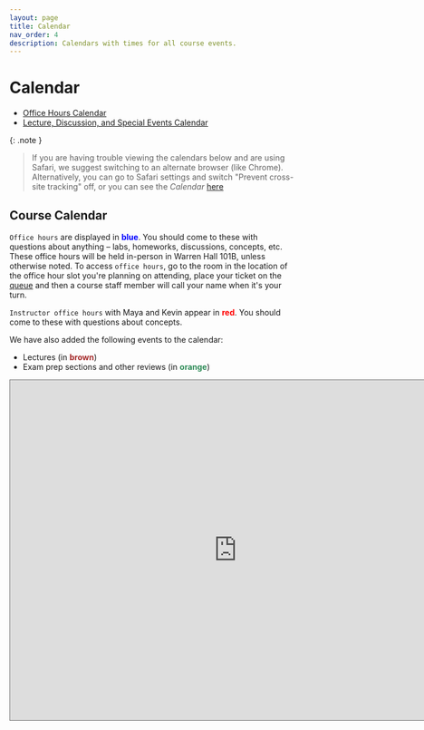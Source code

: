 ```yaml
---
layout: page
title: Calendar
nav_order: 4
description: Calendars with times for all course events.
---
```


# Calendar

* [Office Hours Calendar](#ohc)
* [Lecture, Discussion, and Special Events Calendar](#ldlc)

<!-- > :memo: **Note:** Sunrises are beautiful. -->


{: .note }
> If you are having trouble viewing the calendars below and are using Safari, we suggest switching to an alternate browser (like Chrome). Alternatively, you can go to Safari settings and switch "Prevent cross-site tracking" off, or you can see the *Calendar* [here](https://calendar.google.com/calendar/embed?height=600&wkst=1&bgcolor=%23ffffff&ctz=America%2FLos_Angeles&showTitle=0&mode=WEEK&src=Y190OGE0MzY1cGhmY20wMGUyOW1oMXVha3Fuc0Bncm91cC5jYWxlbmRhci5nb29nbGUuY29t&src=Y19wZjBhcmZlYnBndGtiNTJlb25jbzNxMmVwMEBncm91cC5jYWxlbmRhci5nb29nbGUuY29t&src=Y19hZWNnMGE0djVlYmdjbDh0amo3cTcyNm9wNEBncm91cC5jYWxlbmRhci5nb29nbGUuY29t&src=Y19pZmlxOTA3MGI5OGprMDJoYnI4cDM3djNlc0Bncm91cC5jYWxlbmRhci5nb29nbGUuY29t&color=%237CB342&color=%23795548&color=%233F51B5&color=%23D50000)

<a name='ohc'></a>

## Course Calendar

`Office hours` are displayed in <span style="color:blue">**blue**</span>. You should come to these with questions about anything – labs, homeworks, discussions, concepts, etc. These office hours will be held in-person in Warren Hall 101B, unless otherwise noted. To access `office hours`, go to the room in the location of the office hour slot you're planning on attending, place your ticket on the [queue](http://oh.ds100.org/) and then a course staff member will call your name when it's your turn.

`Instructor office hours` with Maya and Kevin appear in <span style="color:red">**red**</span>. You should come to these with questions about concepts.

We have also added the following events to the calendar:
- Lectures (in <span style="color:brown">**brown**</span>)
- Exam prep sections and other reviews (in <span style="color:SeaGreen">**orange**</span>)

<!-- <iframe src="https://calendar.google.com/calendar/embed?height=600&wkst=1&bgcolor=%23ffffff&ctz=America%2FLos_Angeles&showTitle=0&mode=WEEK&src=Y190OGE0MzY1cGhmY20wMGUyOW1oMXVha3Fuc0Bncm91cC5jYWxlbmRhci5nb29nbGUuY29t&src=Y19wZjBhcmZlYnBndGtiNTJlb25jbzNxMmVwMEBncm91cC5jYWxlbmRhci5nb29nbGUuY29t&src=Y19hZWNnMGE0djVlYmdjbDh0amo3cTcyNm9wNEBncm91cC5jYWxlbmRhci5nb29nbGUuY29t&src=Y19pZmlxOTA3MGI5OGprMDJoYnI4cDM3djNlc0Bncm91cC5jYWxlbmRhci5nb29nbGUuY29t&src=c_469240f03417bcbdddb731b455bbff98dba55de11c5afb03fff0657e39522b54%40group.calendar.google.com&color=%237CB342&color=%23795548&color=%233F51B5&color=%23D50000&color=%235229A3" style="border:solid 1px #777" width="800" height="600" frameborder="0" scrolling="no"></iframe>
-->

<iframe src="https://calendar.google.com/calendar/embed?height=600&wkst=2&ctz=America%2FLos_Angeles&bgcolor=%23ffffff&mode=WEEK&src=Y191NGF0bWVhdGxwNzZ2ZXUyN3ZvMGFybm02Y0Bncm91cC5jYWxlbmRhci5nb29nbGUuY29t&src=Y19hZWNnMGE0djVlYmdjbDh0amo3cTcyNm9wNEBncm91cC5jYWxlbmRhci5nb29nbGUuY29t&src=Y19pZmlxOTA3MGI5OGprMDJoYnI4cDM3djNlc0Bncm91cC5jYWxlbmRhci5nb29nbGUuY29t&src=Y19mbzdiMzVzazY1Z25hZ212amhzMGtjY3RzOEBncm91cC5jYWxlbmRhci5nb29nbGUuY29t&src=Y18wODc2YTk5YjVjY2NhYjljMTg4ZTc5MWZkMjg2NzJkODIxYTY3OGUwZDQ0YmExMjY1NDIzZDNjODM0YTcwZGUzQGdyb3VwLmNhbGVuZGFyLmdvb2dsZS5jb20&color=%23F09300&color=%234285F4&color=%23D50000&color=%23795548&color=%23009688" style="border:solid 1px #777" width="800" height="600" frameborder="0" scrolling="no"></iframe>

<br>

<a name='ldlc'></a>
